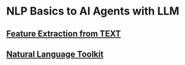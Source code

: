 # NLP Basics to AI Agents with LLM

## [Feature Extraction from TEXT](FeatureExtraction_from_TEXT.md)
## [Natural Language Toolkit](NaturalLanguageToolkit.md)
